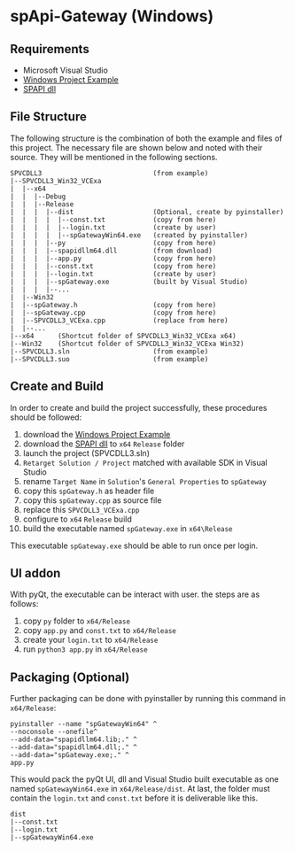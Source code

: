 # spApi-Gateway (Windows)

## Requirements
* Microsoft Visual Studio
* [Windows Project Example](http://sharppoint.com.hk/algo.php?lang=1&mod=api) 
* [SPAPI dll](http://sharppoint.com.hk/algo.php?lang=1&mod=api)

## File Structure
The following structure is the combination of both the example and files of this project. The necessary file are shown below and noted with their source. They will be mentioned in the following sections.
```
SPVCDLL3                            (from example)
|--SPVCDLL3_Win32_VCExa
|  |--x64
|  |  |--Debug
|  |  |--Release
|  |  |  |--dist                    (Optional, create by pyinstaller)
|  |  |  |  |--const.txt            (copy from here)
|  |  |  |  |--login.txt            (create by user)
|  |  |  |  |--spGatewayWin64.exe   (created by pyinstaller)
|  |  |  |--py                      (copy from here)
|  |  |  |--spapidllm64.dll         (from download)
|  |  |  |--app.py                  (copy from here)
|  |  |  |--const.txt               (copy from here)
|  |  |  |--login.txt               (create by user)
|  |  |  |--spGateway.exe           (built by Visual Studio)
|  |  |  |--...
|  |--Win32
|  |--spGateway.h                   (copy from here)
|  |--spGateway.cpp                 (copy from here)
|  |--SPVCDLL3_VCExa.cpp            (replace from here)
|  |--...
|--x64      (Shortcut folder of SPVCDLL3_Win32_VCExa x64)
|--Win32    (Shortcut folder of SPVCDLL3_Win32_VCExa Win32)
|--SPVCDLL3.sln                     (from example)
|--SPVCDLL3.suo                     (from example)
```
## Create and Build
In order to create and build the project successfully, these procedures should be followed:
1. download the [Windows Project Example](http://sharppoint.com.hk/algo.php?lang=1&mod=api) 
2. download the [SPAPI dll](http://sharppoint.com.hk/algo.php?lang=1&mod=api) to `x64` `Release` folder
3. launch the project (SPVCDLL3.sln)
4. `Retarget Solution / Project` matched with available SDK in Visual Studio
5. rename `Target Name` in `Solution`'s `General Properties` to `spGateway`
6. copy this `spGateway.h` as header file
7. copy this `spGateway.cpp` as source file
8. replace this `SPVCDLL3_VCExa.cpp`
9. configure to `x64` `Release` build 
10. build the executable named `spGateway.exe` in `x64\Release`

This executable `spGateway.exe` should be able to run once per login.

## UI addon
With pyQt, the executable can be interact with user. the steps are as follows:
1. copy `py` folder to `x64/Release`
2. copy `app.py` and `const.txt` to `x64/Release`
3. create your `login.txt` to `x64/Release`
4. run `python3 app.py` in `x64/Release`

## Packaging (Optional)
Further packaging can be done with pyinstaller by running this command in `x64/Release`: 
```
pyinstaller --name "spGatewayWin64" ^
--noconsole --onefile^
--add-data="spapidllm64.lib;." ^
--add-data="spapidllm64.dll;." ^
--add-data="spGateway.exe;." ^
app.py
```

This would pack the pyQt UI, dll and Visual Studio built executable as one named `spGatewayWin64.exe` in `x64/Release/dist`. At last, the folder must contain the `login.txt` and `const.txt` before it is deliverable like this.
```
dist                    
|--const.txt
|--login.txt
|--spGatewayWin64.exe
```